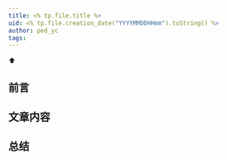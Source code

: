```yaml
---
title: <% tp.file.title %> 
uid: <% tp.file.creation_date("YYYYMMDDHHmm").toString() %>
author: ped_yc
tags: 
---
```


⬆

## 前言

## 文章内容

## 总结